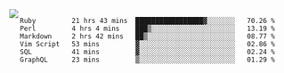 

<a href="https://github.com/anuraghazra/github-readme-stats">
  <img align="left" src="https://github-readme-stats.vercel.app/api?username=kfly8&count_private=true&show_icons=true&theme=calm" />
</a>


<!--START_SECTION:waka-->

```text
Ruby         21 hrs 43 mins  █████████████████▓░░░░░░░   70.26 %
Perl         4 hrs 4 mins    ███▒░░░░░░░░░░░░░░░░░░░░░   13.19 %
Markdown     2 hrs 42 mins   ██▒░░░░░░░░░░░░░░░░░░░░░░   08.77 %
Vim Script   53 mins         ▓░░░░░░░░░░░░░░░░░░░░░░░░   02.86 %
SQL          41 mins         ▓░░░░░░░░░░░░░░░░░░░░░░░░   02.24 %
GraphQL      23 mins         ▒░░░░░░░░░░░░░░░░░░░░░░░░   01.29 %
```

<!--END_SECTION:waka-->
